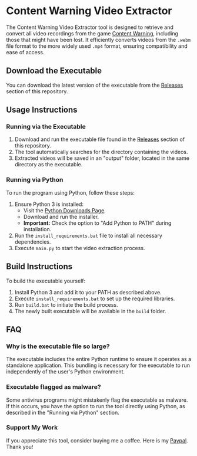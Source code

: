 # Content Warning Video Extractor

The Content Warning Video Extractor tool is designed to retrieve and convert all video recordings from the game [Content Warning](https://store.steampowered.com/app/2881650/Content_Warning/), including those that might have been lost. It efficiently converts videos from the `.webm` file format to the more widely used `.mp4` format, ensuring compatibility and ease of access.

## Download the Executable

You can download the latest version of the executable from the [Releases](https://github.com/Le-o-n/content-warning-video-extractor/releases/) section of this repository.

## Usage Instructions

### Running via the Executable

1. Download and run the executable file found in the [Releases](https://github.com/Le-o-n/content-warning-video-extractor/releases/) section of this repository.
2. The tool automatically searches for the directory containing the videos.
3. Extracted videos will be saved in an "output" folder, located in the same directory as the executable.

### Running via Python

To run the program using Python, follow these steps:

1. Ensure Python 3 is installed:
   - Visit the [Python Downloads Page](https://www.python.org/downloads/).
   - Download and run the installer.
   - **Important:** Check the option to "Add Python to PATH" during installation.
2. Run the `install_requirements.bat` file to install all necessary dependencies.
3. Execute `main.py` to start the video extraction process.

## Build Instructions

To build the executable yourself:

1. Install Python 3 and add it to your PATH as described above.
2. Execute `install_requirements.bat` to set up the required libraries.
3. Run `build.bat` to initiate the build process.
4. The newly built executable will be available in the `build` folder.

## FAQ

### Why is the executable file so large?

The executable includes the entire Python runtime to ensure it operates as a standalone application. This bundling is necessary for the executable to run independently of the user's Python environment.

### Executable flagged as malware?

Some antivirus programs might mistakenly flag the executable as malware. If this occurs, you have the option to run the tool directly using Python, as described in the "Running via Python" section.

### Support My Work
If you appreciate this tool, consider buying me a coffee. Here is my [Paypal](https://paypal.me/LeonB923). Thank you!

